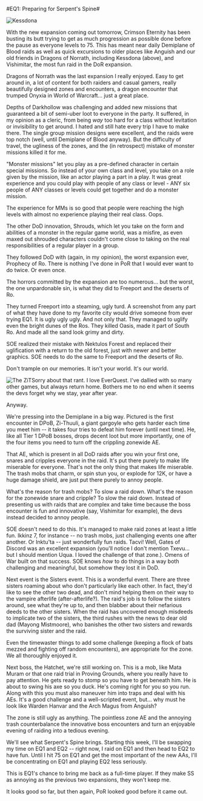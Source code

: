 #EQ1: Preparing for Serpent's Spine#

![Kessdona](http://westkarana.com/wp-content/uploads/2006/09/kessdona.jpg)

With the new expansion coming out tomorrow, Crimson Eternity has been busting its butt trying to get as much progression as possible done before the pause as everyone levels to 75. This has meant near daily Demiplane of Blood raids as well as quick excursions to older places like Anguish and our old friends in Dragons of Norrath, including Kessdona (above), and Vishimitar, the most fun raid in the DoR expansion.

Dragons of Norrath was the last expansion I really enjoyed. Easy to get around in, a lot of content for both raiders and casual gamers, really beautifully designed zones and encounters, a dragon encounter that trumped Onyxia in World of Warcraft... just a great place.

Depths of Darkhollow was challenging and added new missions that guaranteed a bit of semi-uber loot to everyone in the party. It suffered, in my opinion as a cleric, from being *way* too hard for a class without levitation or invisibility to get around. I hated and still hate every trip I have to make there. The single group mission designs were excellent, and the raids were top notch (well, until Demiplane of Blood anyway). But the difficulty of travel, the ugliness of the zones, and the (in retrospect) mistake of monster missions killed it for me.

"Monster missions" let you play as a pre-defined character in certain special missions. So instead of your own class and level, you take on a role given by the mission, like an actor playing a part in a play. It was great experience and you could play with people of any class or level - ANY six people of ANY classes or levels could get together and do a monster mission.

The experience for MMs is so good that people were reaching the high levels with almost no experience playing their real class. Oops.

The other DoD innovation, Shrouds, which let you take on the form and abilities of a monster in the regular game world, was a misfire, as even maxed out shrouded characters couldn't come close to taking on the real responsibilities of a regular player in a group.

They followed DoD with (again, in my opinion), the worst expansion ever, Prophecy of Ro. There is nothing I've done in PoR that I would ever want to do twice. Or even once.

The horrors committed by the expansion are too numerous... but the worst, the one unpardonable sin, is what they did to Freeport and the deserts of Ro.

They turned Freeport into a steaming, ugly turd. A screenshot from any part of what they have done to my favorite city would drive someone from ever trying EQ1. It is ugly ugly ugly. And not only that. They managed to uglify even the bright dunes of the Ros. They killed Oasis, made it part of South Ro. And made all the sand look grimy and dirty.

SOE realized their mistake with Nektulos Forest and replaced their uglification with a return to the old forest, just with newer and better graphics. SOE needs to do the same to Freeport and the deserts of Ro.

Don't trample on our memories. It isn't your world. It's our world.

![The ZiT](http://westkarana.com/wp-content/uploads/2006/09/zithuuli.jpg)Sorry about that rant. I love EverQuest. I've dallied with so many other games, but always return home. Bothers me to no end when it seems the devs forget why we stay, year after year.

Anyway.

We're pressing into the Demiplane in a big way. Pictured is the first encounter in DPoB, Zi-Thuuli, a giant gargoyle who gets harder each time you meet him -- it takes four tries to defeat him forever (until next time). He, like all Tier 1 DPoB bosses, drops decent loot but more importantly, one of the four items you need to turn off the crippling zonewide AE.

That AE, which is present in all DoD raids after you win your first one, snares and cripples everyone in the raid. It's put there purely to make life miserable for everyone. That's not the only thing that makes life miserable. The trash mobs that charm, or spin stun you, or explode for 12K, or have a huge damage shield, are just put there purely to annoy people.

What's the reason for trash mobs? To slow a raid down. What's the reason for the zonewide snare and cripple? To slow the raid down. Instead of presenting us with raids that are complex and take time because the boss encounter is fun and innovative (say, Vishimitar for example), the devs instead decided to annoy people.

SOE doesn't need to do this. It's managed to make raid zones at least a little fun. Ikkinz 7, for instance -- no trash mobs, just challenging events one after another. Or Inktu'ta -- just wonderfully fun raids. Tacvi! Well, Gates of Discord was an excellent expansion (you'll notice I don't mention Txevu... but I should mention Uqua. I loved the challenge of that zone.). Omens of War built on that success. SOE knows *how* to do things in a way both challenging and meaningful, but somehow they lost it in DoD.

Next event is the Sisters event. This is a wonderful event. There are three sisters roaming about who don't particularly like each other. In fact, they'd like to see the other two dead, and don't mind helping them on their way to the vampire afterlife (after-afterlife?). The raid's job is to follow the sisters around, see what they're up to, and then blabber about their nefarious deeds to the other sisters. When the raid has uncovered enough misdeeds to implicate two of the sisters, the third rushes with the news to dear old dad (Mayong Mistmoore), who banishes the other two sisters and rewards the surviving sister and the raid.

Even the timewaster things to add some challenge (keeping a flock of bats mezzed and fighting off random encounters), are appropriate for the zone. We all thoroughly enjoyed it.

Next boss, the Hatchet, we're still working on. This is a mob, like Mata Muram or that one raid trial in Proving Grounds, where you really have to pay attention. He gets ready to stomp so you have to get beneath him. He is about to swing his axe so you duck. He's coming right for you so you run. Along with this you must also maneuver him into traps and deal with his AEs. It's a good challenge and a well-scripted event, but... why must he look like Warden Hanvar and the Arch Magus from Anguish?

The zone is still ugly as anything. The pointless zone AE and the annoying trash counterbalance the innovative boss encounters and turn an enjoyable evening of raiding into a tedious evening.

We'll see what Serpent's Spine brings. Starting this week, I'll be swapping my time on EQ1 and EQ2 -- right now, I raid on EQ1 and then head to EQ2 to have fun. Until I hit 75 on EQ1 and get the most important of the new AAs, I'll be concentrating on EQ1 and playing EQ2 less seriously.

This is EQ1's chance to bring me back as a full-time player. If they make SS as annoying as the previous two expansions, they won't keep me.

It looks good so far, but then again, PoR looked good before it came out.
